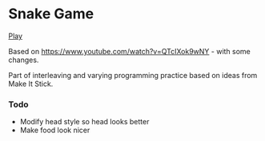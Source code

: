 # Snake Game

[Play](https://k-swartz.github.io/WDS-Snake-Game/)

Based on https://www.youtube.com/watch?v=QTcIXok9wNY - with some changes.

Part of interleaving and varying programming practice based on ideas from Make It Stick.

### Todo

* Modify head style so head looks better
* Make food look nicer

